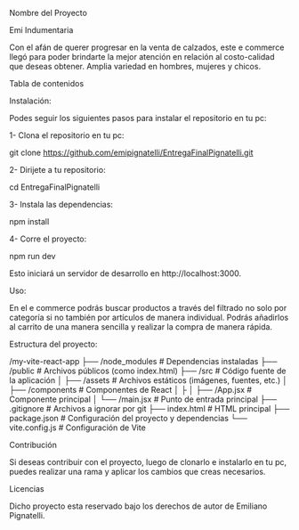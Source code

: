 Nombre del Proyecto

Emi Indumentaria

Con el afán de querer progresar en la venta de calzados, este e commerce llegó para poder brindarte la mejor atención en relación al costo-calidad que deseas obtener. 
Amplia variedad en hombres, mujeres y chicos.

Tabla de contenidos

Instalación: 

Podes seguir los siguientes pasos para instalar el repositorio en tu pc:

1- Clona el repositorio en tu pc: 

git clone https://github.com/emipignatelli/EntregaFinalPignatelli.git

2- Dirijete a tu repositorio:

cd EntregaFinalPignatelli

3- Instala las dependencias: 

npm install 

4- Corre el proyecto:

npm run dev

Esto iniciará un servidor de desarrollo en http://localhost:3000.


Uso:

En el e commerce podrás buscar productos a través del filtrado no solo por categoría si no también por artículos de manera individual.
Podrás añadirlos al carrito de una manera sencilla y realizar la compra de manera rápida. 

Estructura del proyecto:

/my-vite-react-app
├── /node_modules        # Dependencias instaladas
├── /public              # Archivos públicos (como index.html)
├── /src                 # Código fuente de la aplicación
│   ├── /assets          # Archivos estáticos (imágenes, fuentes, etc.)
│   ├── /components      # Componentes de React
│   ├
│   ├── /App.jsx         # Componente principal
│   └── /main.jsx        # Punto de entrada principal
├── .gitignore           # Archivos a ignorar por git
├── index.html           # HTML principal
├── package.json         # Configuración del proyecto y dependencias
└── vite.config.js       # Configuración de Vite


Contribución

Si deseas contribuir con el proyecto, 
luego de clonarlo e instalarlo en tu pc, puedes realizar una rama y aplicar los cambios que creas necesarios.


Licencias

Dicho proyecto esta reservado bajo los derechos de autor de Emiliano Pignatelli. 
